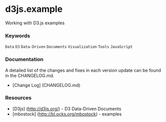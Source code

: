 # d3js.example


Working with D3.js examples

### Keywords

`Data` `D3` `Data-Driven` `Documents` `Visualization` `Tools` `JavaScript`

### Documentation

A detailed list of the changes and fixes in each version update can be found in the CHANGELOG.md.

* [Change Log] (CHANGELOG.md)

### Resources

* [D3js] (http://d3js.org/) - D3 Data-Driven Documents
* [mbostock] (http://bl.ocks.org/mbostock) - examples